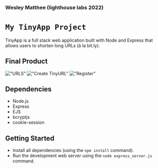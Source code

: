 
### Wesley Matthee (lighthouse labs 2022)
# `My TinyApp Project`

TinyApp is a full stack web application built with Node and Express that allows users to shorten long URLs (à la bit.ly).

## Final Product

!["URLS"](https://github.com/WesleyMatthee/tinyApp2/blob/master/docs/Tiny%20App%20:urls.png)
!["Create TinyURL"](https://github.com/WesleyMatthee/tinyApp2/blob/master/docs/Tiny%20App%20:Tiny%20URL.png)
!["Register"](https://github.com/WesleyMatthee/tinyApp2/blob/master/docs/Tiny%20App%20:register.png)

## Dependencies

- Node.js
- Express
- EJS
- bcryptjs
- cookie-session

## Getting Started

- Install all dependencies (using the `npm install` command).
- Run the development web server using the `node express_server.js` command.